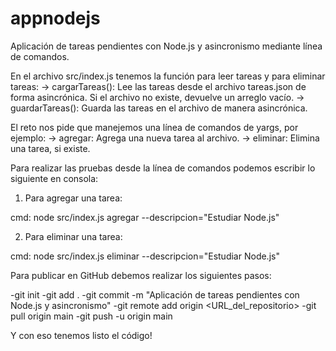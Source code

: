 # appnodejs
Aplicación de tareas pendientes con Node.js y asincronismo mediante línea de comandos.

En el archivo src/index.js tenemos la función para leer tareas y para eliminar tareas:
-> cargarTareas(): Lee las tareas desde el archivo tareas.json de forma asincrónica. Si el archivo no existe, devuelve un arreglo vacío.
-> guardarTareas(): Guarda las tareas en el archivo de manera asincrónica.

El reto nos pide que manejemos una línea de comandos de yargs, por ejemplo:
-> agregar: Agrega una nueva tarea al archivo.
-> eliminar: Elimina una tarea, si existe.

Para realizar las pruebas desde la línea de comandos podemos escribir lo siguiente en consola:
1) Para agregar una tarea:

cmd:
node src/index.js agregar --descripcion="Estudiar Node.js"

2) Para eliminar una tarea:

cmd:
node src/index.js eliminar --descripcion="Estudiar Node.js"

Para publicar en GitHub debemos realizar los siguientes pasos:

-git init
-git add .
-git commit -m "Aplicación de tareas pendientes con Node.js y asincronismo"
-git remote add origin <URL_del_repositorio>
-git pull origin main
-git push -u origin main

Y con eso tenemos listo el código!

